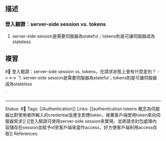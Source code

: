 ## 描述

### 登入驗證：server-side session vs. tokens

1. server-side session是需要伺服器為stateful；tokens則是可讓伺服器成為stateless


## 複習

#🧠 登入驗證：server-side session vs. tokens，在請求狀態上會有什麼差別？ ->->-> `1. server-side session是需要伺服器為stateful；tokens則是可讓伺服器成為stateless
<!--SR:!2023-01-11,10,250-->
`

---
Status: #🌱 
Tags:
[[Authentication]]
Links:
[[authentication tokens 概念為伺服器比對使用者所輸入的credential並產生對應token，接著客戶端使用token來向伺服器索求]]
[[登入驗證可使用server-side session來實現，並將請求封包處理內容儲存在session並賦予id至客戶端來當作access，好方便客戶端利用access存取]]
References:
